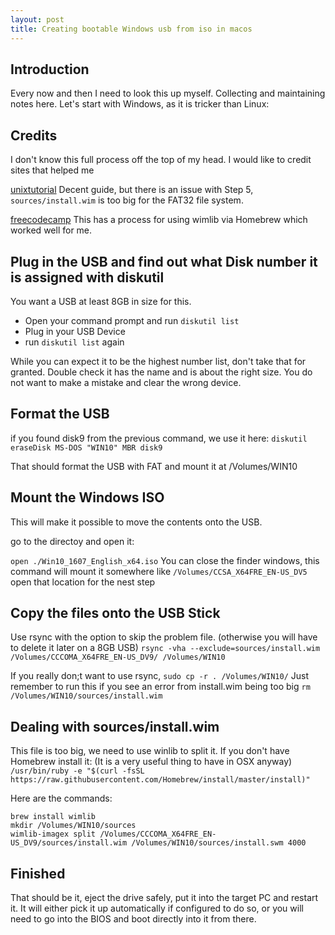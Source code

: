 ```yaml
---
layout: post
title: Creating bootable Windows usb from iso in macos
---
```


## Introduction

Every now and then I need to look this up myself. Collecting and maintaining notes here.
Let's start with Windows, as it is tricker than Linux:

## Credits
I don't know this full process off the top of my head. I would like to credit sites that helped me

[unixtutorial](https://www.unixtutorial.org/creating-bootable-usb-from-iso-in-macos/)
Decent guide, but there is an issue with Step 5, `sources/install.wim` is too big for the FAT32 file system.

[freecodecamp](https://www.freecodecamp.org/news/how-make-a-windows-10-usb-using-your-mac-build-a-bootable-iso-from-your-macs-terminal/)
This has a process for using wimlib via Homebrew which worked well for me.


## Plug in the USB and find out what Disk number it is assigned with diskutil

You want a USB at least 8GB in size for this.

- Open your command prompt and run `diskutil list`
- Plug in your USB Device
- run `diskutil list` again

While you can expect it to be the highest number list, don't take that for granted. 
Double check it has the name and is about the right size.
You do not want to make a mistake and clear the wrong device.


## Format the USB 
if you found disk9 from the previous command, we use it here:
`diskutil eraseDisk MS-DOS "WIN10" MBR disk9`

That should format the USB with FAT and mount it at /Volumes/WIN10

## Mount the Windows ISO
This will make it possible to move the contents onto the USB.

go to the directoy and open it:

`open ./Win10_1607_English_x64.iso`
You can close the finder windows, this command will mount it somewhere like `/Volumes/CCSA_X64FRE_EN-US_DV5` 
open that location for the nest step

## Copy the files onto the USB Stick
Use rsync with the option to skip the problem file. (otherwise you will have to delete it later on a 8GB USB)
`rsync -vha --exclude=sources/install.wim /Volumes/CCCOMA_X64FRE_EN-US_DV9/ /Volumes/WIN10`

If you really don;t want to use rsync, `sudo cp -r . /Volumes/WIN10/`
Just remember to run this if you see an error from install.wim being too big `rm /Volumes/WIN10/sources/install.wim`

## Dealing with sources/install.wim

This file is too big, we need to use winlib to split it.
If you don't have Homebrew install it:  (It is a very useful thing to have in OSX anyway)
`/usr/bin/ruby -e "$(curl -fsSL https://raw.githubusercontent.com/Homebrew/install/master/install)"`

Here are the commands:
```
brew install wimlib
mkdir /Volumes/WIN10/sources
wimlib-imagex split /Volumes/CCCOMA_X64FRE_EN-US_DV9/sources/install.wim /Volumes/WIN10/sources/install.swm 4000
```

## Finished

That should be it, eject the drive safely, put it into the target PC and restart it.
It will either pick it up automatically if configured to do so, or you will need to go into the BIOS and boot directly into it from there.



